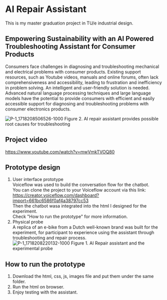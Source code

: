 # AI Repair Assistant
This is my master graduation project in TU/e industrial design.

## Empowering Sustainability with an AI Powered Troubleshooting Assistant for Consumer Products
Consumers face challenges in diagnosing and troubleshooting mechanical and electrical problems with consumer products. Existing support resources, such as Youtube videos, manuals and online forums, often lack comprehensiveness and accessibility, leading to frustration and inefficiency in problem solving. An intelligent and user-friendly solution is needed. Advanced natural language processing techniques and large language models have the potential to provide consumers with efficient and easily accessible support for diagnosing and troubleshooting problems with consumer electronics products.

![P-1_1718208506526-1000](https://github.com/Davidhuang616/ai_repair_assistant/assets/124699019/25211f40-aef9-4b40-adec-9ca22a9ce08d)
Figure 2. AI repair assistant provides possible root causes for troubleshooting

## Project video
https://www.youtube.com/watch?v=mwVmkTVOQ80

## Prototype design
1. User interface prototype <br />
Voiceflow was used to build the conversation flow for the chatbot. <br />
You can clone the project to your Voiceflow account via this link: <br />
https://creator.voiceflow.com/dashboard?import=661bc6586f0af4a38797cc53 <br />
Then the chatbot wasa integrated into the html I designed for the experiment. <br />
Check "How to run the prototype" for more information.
3. Physical probe <br />
A replica of an e-bike from a Dutch well-known brand was built for the experiment, for participant to experience using the assistant through troubleshooting and repair process. <br />
![P-1_1718208220132-1000](https://github.com/Davidhuang616/ai_repair_assistant/assets/124699019/7633529c-c7f3-4de4-83ee-f3aaa6c23758)
Figure 1. AI Repair assistant and the experimental probe

## How to run the prototype
1. Download the html, css, js, images file and put them under the same folder.
2. Run the html on browser.
3. Enjoy testing with the assistant.

